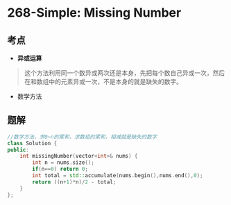 # 268-Simple: Missing Number

## 考点

* __异或运算__
> 这个方法利用同一个数异或两次还是本身，先把每个数自己异或一次，然后在和数组中的元素异或一次，不是本身的就是缺失的数字。
* 数学方法

## 题解

```cpp
//数学方法，求0~n的累和，求数组的累和，相减就是缺失的数字
class Solution {
public:
    int missingNumber(vector<int>& nums) {
        int n = nums.size();
        if(n==0) return 0;
        int total = std::accumulate(nums.begin(),nums.end(),0);
        return ((n+1)*n)/2 - total;
    }
};
```